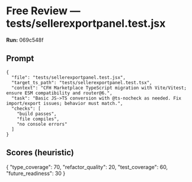 # Free Review — tests/sellerexportpanel.test.jsx

**Run:** 069c548f

## Prompt

```
{
  "file": "tests/sellerexportpanel.test.jsx",
  "target_ts_path": "tests/sellerexportpanel.test.tsx",
  "context": "CFH Marketplace TypeScript migration with Vite/Vitest; ensure ESM compatibility and router@6.",
  "task": "Basic JS->TS conversion with @ts-nocheck as needed. Fix import/export issues; behavior must match.",
  "checks": [
    "build passes",
    "file compiles",
    "no console errors"
  ]
}
```

## Scores (heuristic)

{
  "type_coverage": 70,
  "refactor_quality": 20,
  "test_coverage": 60,
  "future_readiness": 30
}
